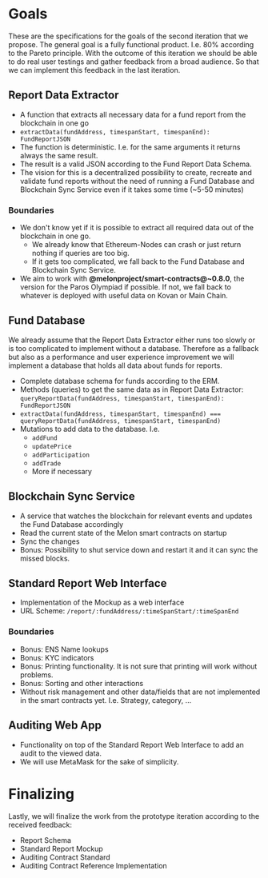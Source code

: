 # Goals

These are the specifications for the goals of the second iteration that we propose. The general goal is a fully functional product. I.e. 80% according to the Pareto principle. With the outcome of this iteration we should be able to do real user testings and gather feedback from a broad audience. So that we can implement this feedback in the last iteration.

## Report Data Extractor

- A function that extracts all necessary data for a fund report from the blockchain in one go
- `extractData(fundAddress, timespanStart, timespanEnd): FundReportJSON`
- The function is deterministic. I.e. for the same arguments it returns always the same result.
- The result is a valid JSON according to the Fund Report Data Schema.
- The vision for this is a decentralized possibility to create, recreate and validate fund reports without the need of running a Fund Database and Blockchain Sync Service even if it takes some time (~5-50 minutes)

### Boundaries

- We don't know yet if it is possible to extract all required data out of the blockchain in one go.
  - We already know that Ethereum-Nodes can crash or just return nothing if queries are too big.
  - If it gets too complicated, we fall back to the Fund Database and Blockchain Sync Service.
- We aim to work with **@melonproject/smart-contracts@~0.8.0**, the version for the Paros Olympiad if possible. If not, we fall back to whatever is deployed with useful data on Kovan or Main Chain.

## Fund Database

We already assume that the Report Data Extractor either runs too slowly or is too complicated to implement without a database. Therefore as a fallback but also as a performance and user experience improvement we will implement a database that holds all data about funds for reports.

- Complete database schema for funds according to the ERM.
- Methods (queries) to get the same data as in Report Data Extractor: `queryReportData(fundAddress, timespanStart, timespanEnd): FundReportJSON`
- `extractData(fundAddress, timespanStart, timespanEnd) === queryReportData(fundAddress, timespanStart, timespanEnd)`
- Mutations to add data to the database. I.e.
  - `addFund`
  - `updatePrice`
  - `addParticipation`
  - `addTrade`
  - More if necessary

## Blockchain Sync Service

- A service that watches the blockchain for relevant events and updates the Fund Database accordingly
- Read the current state of the Melon smart contracts on startup
- Sync the changes
- Bonus: Possibility to shut service down and restart it and it can sync the missed blocks.

## Standard Report Web Interface

- Implementation of the Mockup as a web interface
- URL Scheme: `/report/:fundAddress/:timeSpanStart/:timeSpanEnd`

### Boundaries

- Bonus: ENS Name lookups
- Bonus: KYC indicators
- Bonus: Printing functionality. It is not sure that printing will work without problems.
- Bonus: Sorting and other interactions
- Without risk management and other data/fields that are not implemented in the smart contracts yet. I.e. Strategy, category, ...

## Auditing Web App

- Functionality on top of the Standard Report Web Interface to add an audit to the viewed data.
- We will use MetaMask for the sake of simplicity.

# Finalizing

Lastly, we will finalize the work from the prototype iteration according to the received feedback:

- Report Schema
- Standard Report Mockup
- Auditing Contract Standard
- Auditing Contract Reference Implementation
